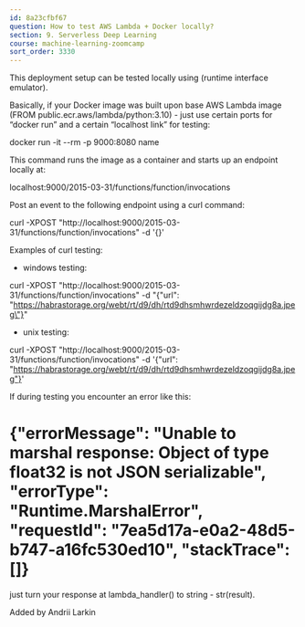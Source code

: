 ```yaml
---
id: 8a23cfbf67
question: How to test AWS Lambda + Docker locally?
section: 9. Serverless Deep Learning
course: machine-learning-zoomcamp
sort_order: 3330
---
```


This deployment setup can be tested locally using  (runtime interface emulator).

Basically, if your Docker image was built upon base AWS Lambda image (FROM public.ecr.aws/lambda/python:3.10) - just use certain ports for “docker run” and a certain “localhost link” for testing:

docker run -it --rm -p 9000:8080 name

This command runs the image as a container and starts up an endpoint locally at:

localhost:9000/2015-03-31/functions/function/invocations

Post an event to the following endpoint using a curl command:

curl -XPOST "http://localhost:9000/2015-03-31/functions/function/invocations" -d '{}'

Examples of curl testing:

* windows testing:

curl -XPOST "http://localhost:9000/2015-03-31/functions/function/invocations" -d "{\"url\": \"https://habrastorage.org/webt/rt/d9/dh/rtd9dhsmhwrdezeldzoqgijdg8a.jpeg\"}"

* unix testing:

curl -XPOST "http://localhost:9000/2015-03-31/functions/function/invocations" -d '{"url": "https://habrastorage.org/webt/rt/d9/dh/rtd9dhsmhwrdezeldzoqgijdg8a.jpeg"}'

If during testing you encounter an error like this:

# {"errorMessage": "Unable to marshal response: Object of type float32 is not JSON serializable", "errorType": "Runtime.MarshalError", "requestId": "7ea5d17a-e0a2-48d5-b747-a16fc530ed10", "stackTrace": []}

just turn your response at lambda_handler() to string - str(result).

Added by Andrii Larkin

